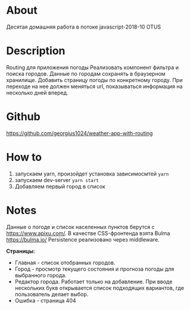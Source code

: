# About
Десятая домашняя работа в потоке javascript-2018-10 OTUS

# Description
Routing для приложения погоды
Реализовать компонент фильтра и поиска городов. 
Данные по городам сохранять в браузерном хранилище. 
Добавить страницу погоды по конкретному городу. 
При переходе на нее должен меняться url, показываться информация на несколько дней вперед.

# Github
https://github.com/georgius1024/weather-app-with-routing

# How to
1) запускаем yarn, произойдет установка зависимосмтей
  `yarn`
2) запускаем dev-server
  `yarn start`
3) Добавляем первый город в список

# Notes
Данные о погоде и список населенных пунктов берутся c https://www.apixu.com/. 
В качестве CSS-фронтенда взята Bulma https://bulma.io/
Persistence реализовано через middleware. 

**Страницы:**
- Главная - список отобранных городов.
- Город - просмотр текущего состояния и прогноза погоды для выбранного города.
- Редактор города. Работает только на добавление. При вводе нескольких букв открывается список подходящих вариантов, где пользователь делает выбор. 
- Ошибка - страница 404
